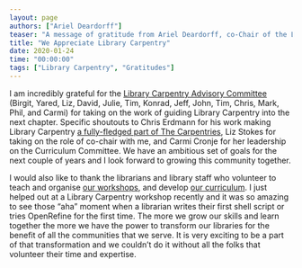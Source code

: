 ```yaml
---
layout: page
authors: ["Ariel Deardorff"]
teaser: "A message of gratitude from Ariel Deardorff, co-Chair of the Library Carpentry Advisory Council"
title: "We Appreciate Library Carpentry"
date: 2020-01-24
time: "00:00:00"
tags: ["Library Carpentry", "Gratitudes"]
---
```


I am incredibly grateful for the [Library Carpentry Advisory Committee](https://librarycarpentry.org/advisory/) (Birgit, Yared, Liz, David, Julie, Tim, Konrad, Jeff, John, Tim, Chris, Mark, Phil, and Carmi) for taking on the work of guiding Library Carpentry into the next chapter. Specific shoutouts to Chris Erdmann for his work making Library Carpentry [a fully-fledged part of The Carpentries](https://carpentries.org/blog/2018/11/welcoming-library-carpentry/), Liz Stokes for taking on the role of co-chair with me, and Carmi Cronje for her leadership on the Curriculum Committee. We have an ambitious set of goals for the next couple of years and I look forward to growing this community together.
 
I would also like to thank the librarians and library staff who volunteer to teach and organise [our workshops](https://librarycarpentry.org/past_workshops/), and develop [our curriculum](https://librarycarpentry.org/lessons/). I just helped out at a Library Carpentry workshop recently and it was so amazing to see those “aha” moment when a librarian writes their first shell script or tries OpenRefine for the first time. The more we grow our skills and learn together the more we have the power to transform our libraries for the benefit of all the communities that we serve. It is very exciting to be a part of that transformation and we couldn’t do it without all the folks that volunteer their time and expertise.
